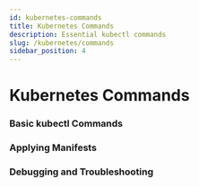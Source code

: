 ```yaml
---
id: kubernetes-commands
title: Kubernetes Commands
description: Essential kubectl commands
slug: /kubernetes/commands
sidebar_position: 4
---
```


# Kubernetes Commands

### Basic kubectl Commands

### Applying Manifests

### Debugging and Troubleshooting
